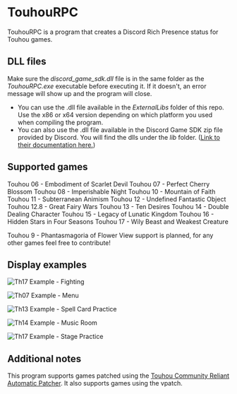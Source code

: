 # TouhouRPC
TouhouRPC is a program that creates a Discord Rich Presence status for Touhou games. 

## DLL files
Make sure the *discord_game_sdk.dll* file is in the same folder as the *TouhouRPC.exe* executable before executing it. If it doesn't, an error message will show up and the program will close.  
- You can use the .dll file available in the *ExternalLibs* folder of this repo. Use the x86 or x64 version depending on which platform you used when compiling the program.  
- You can also use the .dll file available in the Discord Game SDK zip file provided by Discord. You will find the dlls under the *lib* folder. ([Link to their documentation here.](https://discordapp.com/developers/docs/game-sdk/sdk-starter-guide))


## Supported games
Touhou 06 - Embodiment of Scarlet Devil
Touhou 07 - Perfect Cherry Blossom
Touhou 08 - Imperishable Night
Touhou 10 - Mountain of Faith
Touhou 11 - Subterranean Animism
Touhou 12 - Undefined Fantastic Object
Touhou 12.8 - Great Fairy Wars
Touhou 13 - Ten Desires
Touhou 14 - Double Dealing Character
Touhou 15 - Legacy of Lunatic Kingdom
Touhou 16 - Hidden Stars in Four Seasons
Touhou 17 - Wily Beast and Weakest Creature

Touhou 9 - Phantasmagoria of Flower View support is planned, for any other games feel free to contribute!

## Display examples
![Th17 Example - Fighting](https://relick.me/touhourpc/1-wbawc-playing.png)
  
![Th07 Example - Menu](https://relick.me/touhourpc/2-pcb-menu.png)
  
![Th13 Example - Spell Card Practice](https://relick.me/touhourpc/3-td-spellcard.png)
  
![Th14 Example - Music Room](https://relick.me/touhourpc/4-ddc-musicroom.png)
  
![Th17 Example - Stage Practice](https://relick.me/touhourpc/5-wbawc-practicing.png)
 

## Additional notes
This program supports games patched using the [Touhou Community Reliant Automatic Patcher](https://github.com/thpatch/thcrap). It also supports games using the vpatch.
